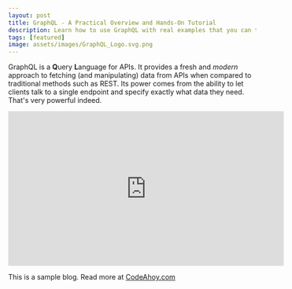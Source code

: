 ```yaml
---
layout: post
title: GraphQL - A Practical Overview and Hands-On Tutorial
description: Learn how to use GraphQL with real examples that you can try in your browser.
tags: [featured]
image: assets/images/GraphQL_Logo.svg.png
---
```


GraphQL is a **Q**uery **L**anguage for APIs. It provides a fresh and *modern* approach to fetching (and manipulating) data from APIs when compared to traditional methods such as REST. Its power comes from the ability to let clients talk to a single endpoint and specify exactly what data they need. That's very powerful indeed.

<iframe width="560" height="315" src="https://www.youtube.com/embed/ed8SzALpx1Q" frameborder="0" allow="accelerometer; autoplay; encrypted-media; gyroscope; picture-in-picture" allowfullscreen></iframe>

This is a sample blog. Read more at [CodeAhoy.com](https://codeahoy.com)

